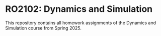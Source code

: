 # RO2102: Dynamics and Simulation

This repository contains all homework assignments of the Dynamics and Simulation course from Spring 2025.
